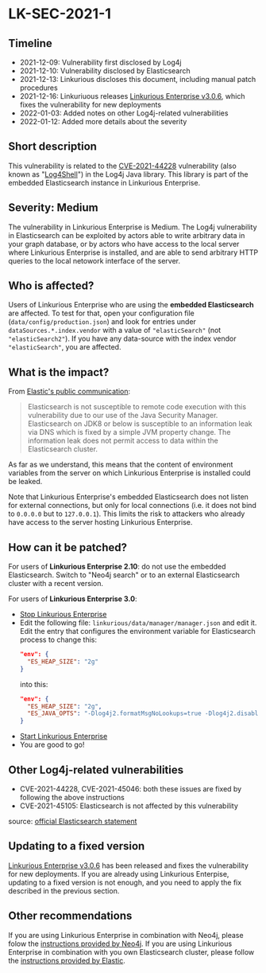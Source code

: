 # LK-SEC-2021-1

## Timeline
- 2021-12-09: Vulnerability first disclosed by Log4j
- 2021-12-10: Vulnerability disclosed by Elasticsearch
- 2021-12-13: Linkurious discloses this document, including manual patch procedures
- 2021-12-16: Linkuriuous releases [Linkurious Enterprise v3.0.6][7], which fixes the vulnerability for new deployments
- 2022-01-03: Added notes on other Log4j-related vulnerabilities
- 2022-01-12: Added more details about the severity

## Short description
This vulnerability is related to the [CVE-2021-44228][1] vulnerability (also known as "[Log4Shell][2]") in the Log4j Java 
library. This library is part of the embedded Elasticsearch instance in Linkurious Enterprise.

## Severity: Medium
The vulnerability in Linkurious Enterprise is Medium.
The Log4j vulnerability in Elasticsearch can be exploited by actors able to write arbitrary data in your graph database, or 
by actors who have access to the local server where Linkurious Enterprise is installed, and are able to send arbitrary HTTP queries
to the local netowork interface of the server.

## Who is affected?
Users of Linkurious Enterprise who are using the **embedded Elasticsearch** are affected.
To test for that, open your configuration file (`data/config/production.json`) and look for 
entries under `dataSources.*.index.vendor` with a value of `"elasticSearch"` (not `"elasticSearch2"`). 
If you have any data-source with the index vendor `"elasticSearch"`, you are affected.

## What is the impact?
From [Elastic's public communication][3]:
> Elasticsearch is not susceptible to remote code execution with this vulnerability due to our use of the Java Security Manager.
> Elasticsearch on JDK8 or below is susceptible to an information leak via DNS which is fixed by a simple JVM property change.
> The information leak does not permit access to data within the Elasticsearch cluster.

As far as we understand, this means that the content of environment variables from the server on which Linkurious Enterprise is
installed could be leaked.

Note that Linkurious Enterprise's embedded Elasticsearch does not listen for external connections, but only for local 
connections (i.e. it does not bind to `0.0.0.0` but to `127.0.0.1`). This limits the risk to attackers who already
have access to the server hosting Linkurious Enterprise.

## How can it be patched?
For users of **Linkurious Enterprise 2.10**: do not use the embedded Elasticsearch. Switch to "Neo4j search" or to an external
Elasticsearch cluster with a recent version.

For users of **Linkurious Enterprise 3.0**:
- [Stop Linkurious Enterprise][5]
- Edit the following file: `linkurious/data/manager/manager.json` and edit it.
  Edit the entry that configures the environment variable for Elasticsearch process to change this:
  ```json
  "env": {
    "ES_HEAP_SIZE": "2g"
  }
  ```
  into this:
  ```json
  "env": {
    "ES_HEAP_SIZE": "2g",
    "ES_JAVA_OPTS": "-Dlog4j2.formatMsgNoLookups=true -Dlog4j2.disable.jmx=true"
  }
  ```
- [Start Linkurious Enterprise][6]
- You are good to go!

## Other Log4j-related vulnerabilities
- CVE-2021-44228, CVE-2021-45046: both these issues are fixed by following the above instructions 
- CVE-2021-45105: Elasticsearch is not affected by this vulnerability 

source: [official Elasticsearch statement][3]

## Updating to a fixed version
[Linkurious Enterprise v3.0.6][7] has been released and fixes the vulnerability for new deployments.
If you are already using Linkurious Enterpise, updating to a fixed version is not enough, and you need to apply the 
fix described in the previous section.

## Other recommendations
If you are using Linkurious Enterprise in combination with Neo4j, please folow the [instructions provided by Neo4j][4].
If you are using Linkurious Enterprise in combination with you own Elasticsearch cluster, please follow the [instructions provided by Elastic][3].

[1]: https://nvd.nist.gov/vuln/detail/CVE-2021-44228
[2]: https://en.wikipedia.org/wiki/Log4Shell
[3]: https://discuss.elastic.co/t/apache-log4j2-remote-code-execution-rce-vulnerability-cve-2021-44228-esa-2021-31/291476
[4]: https://neo4j.com/security/log4j/
[5]: https://doc.linkurio.us/admin-manual/latest/stop/
[6]: https://doc.linkurio.us/admin-manual/latest/start/
[7]: https://get.linkurio.us/

